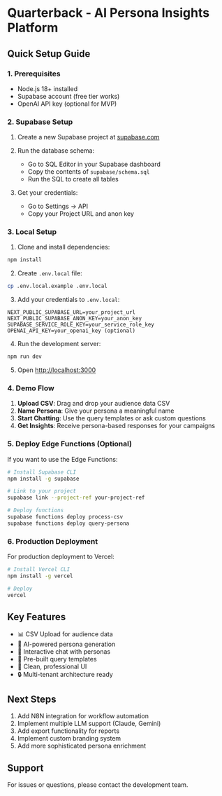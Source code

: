# Quarterback - AI Persona Insights Platform

## Quick Setup Guide

### 1. Prerequisites
- Node.js 18+ installed
- Supabase account (free tier works)
- OpenAI API key (optional for MVP)

### 2. Supabase Setup

1. Create a new Supabase project at [supabase.com](https://supabase.com)

2. Run the database schema:
   - Go to SQL Editor in your Supabase dashboard
   - Copy the contents of `supabase/schema.sql`
   - Run the SQL to create all tables

3. Get your credentials:
   - Go to Settings → API
   - Copy your Project URL and anon key

### 3. Local Setup

1. Clone and install dependencies:
```bash
npm install
```

2. Create `.env.local` file:
```bash
cp .env.local.example .env.local
```

3. Add your credentials to `.env.local`:
```
NEXT_PUBLIC_SUPABASE_URL=your_project_url
NEXT_PUBLIC_SUPABASE_ANON_KEY=your_anon_key
SUPABASE_SERVICE_ROLE_KEY=your_service_role_key
OPENAI_API_KEY=your_openai_key (optional)
```

4. Run the development server:
```bash
npm run dev
```

5. Open [http://localhost:3000](http://localhost:3000)

### 4. Demo Flow

1. **Upload CSV**: Drag and drop your audience data CSV
2. **Name Persona**: Give your persona a meaningful name
3. **Start Chatting**: Use the query templates or ask custom questions
4. **Get Insights**: Receive persona-based responses for your campaigns

### 5. Deploy Edge Functions (Optional)

If you want to use the Edge Functions:

```bash
# Install Supabase CLI
npm install -g supabase

# Link to your project
supabase link --project-ref your-project-ref

# Deploy functions
supabase functions deploy process-csv
supabase functions deploy query-persona
```

### 6. Production Deployment

For production deployment to Vercel:

```bash
# Install Vercel CLI
npm install -g vercel

# Deploy
vercel
```

## Key Features

- 📊 CSV Upload for audience data
- 🤖 AI-powered persona generation
- 💬 Interactive chat with personas
- 📝 Pre-built query templates
- 🎨 Clean, professional UI
- 🔒 Multi-tenant architecture ready

## Next Steps

1. Add N8N integration for workflow automation
2. Implement multiple LLM support (Claude, Gemini)
3. Add export functionality for reports
4. Implement custom branding system
5. Add more sophisticated persona enrichment

## Support

For issues or questions, please contact the development team.
